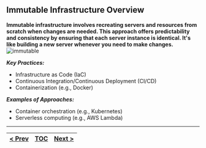 ## Immutable Infrastructure Overview
**Immutable infrastructure involves recreating servers and resources from scratch when changes are needed. This approach offers predictability and consistency by ensuring that each server instance is identical. It's like building a new server whenever you need to make changes.**
![immutable](https://tekanaid.com/wp-content/uploads/terraform-vs-ansible-learn-the-differences-immutable-infrastructure.png)

**_Key Practices:_**

*   Infrastructure as Code (IaC)
*   Continuous Integration/Continuous Deployment (CI/CD)
*   Containerization (e.g., Docker)

**_Examples of Approaches:_**

*   Container orchestration (e.g., Kubernetes)
*   Serverless computing (e.g., AWS Lambda)

---
|[< Prev](s3.md)| [TOC](toc.md)  | [Next >](s5.md)|
|---------------|----------------|---------------|
<!-- pagebreak -->
